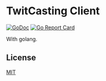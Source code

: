 # TwitCasting Client

[![GoDoc](https://godoc.org/github.com/178inaba/twitcasting?status.svg)](https://godoc.org/github.com/178inaba/twitcasting)
[![Go Report Card](https://goreportcard.com/badge/github.com/178inaba/twitcasting)](https://goreportcard.com/report/github.com/178inaba/twitcasting)

With golang.

## License

[MIT](LICENSE)

